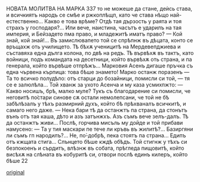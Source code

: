 ﻿НОВАТА МОЛИТВА НА МАРКА
337
то не можеше да стане, деѝсь става, и всичкиятъ народъ се смѣе и ржкоплѣщп, като че става нѣщо най-естественно... Какво е това врѣме? Отдѣ тая дързость у раята и тоя страхъ у господаря?... Или вече, наистина, часътъ е ударилъ на тая империя, и Бейзадето пма право, и младежитѣ иматъ право?
— Кой знай, кой знай!...
Въ замислювапето той се спрѣпнж въ дѣцата, конто се връщахж оть училището. Тѣ бѣхѫ ученицитѣ на Мердевепджиева и съставяха една дълга колона, по двѣ на редъ. Тѣ вървѣхѫ въ тактъ, като войници, подъ командата на десетници, който вървѣхѫ оть страна, и па генерала, който вървѣше отпрѣжъ... Марковия Асенъ дигаше пръчка съ една чървена кърпица: това бѣше знамето!
Марко останж поразенъ
— Та то всичко полудѣло: отъ старци до бозайници, помисли си той, — тя се е залюлѣла...
Той хванж за ухото Асенча и му каза усмихпжто:
— Какво носишъ, брѣ, малко муле?
Тукъ съ благодарение си помисли, че неговитѣ по́стари синове сѫ остали немолепсани, че той не бѣ забѣлѣзалъ у тѣхъ размирний духъ, който бѣ прѣхваналъ всичкитѣ, и самаго него даже.
— Нека бари тѣ да останжтъ па страна, да стонътъ вънъ отъ тая каша, дѣто и азъ затънжхъ. Азъ съмъ вече зелъ-далъ. Тѣ да останжтъ живи...
Послѣ, горчива мисъль му дойде и той прибави намусено:
— Та у тия маскари пе тече ли кръвь въ жилитѣ?... Базиргяни ли съмъ гп народилъ?... Не, по́-добрѣ, пека стоятъ па страна... Едипъ отъ кжщата стига...
Слънцето бѣше кждѣ обѣдъ.
Той стигнж у тѣхъ си безпокоенъ и сърдитъ, влѣзнж въ собата, прѣгледа пищовитѣ, който висѣхѫ на слѣната въ кобуритѣ си, отвори послѣ единъ килеръ, който бѣше
22

[original](images/378.jpg)